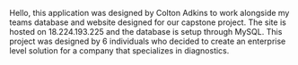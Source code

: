 Hello, this application was designed by Colton Adkins to work alongside my teams database and website designed for our capstone project.
The site is hosted on 18.224.193.225 and the database is setup through MySQL.
This project was designed by 6 individuals who decided to create an enterprise level solution for a company that specializes in diagnostics.
